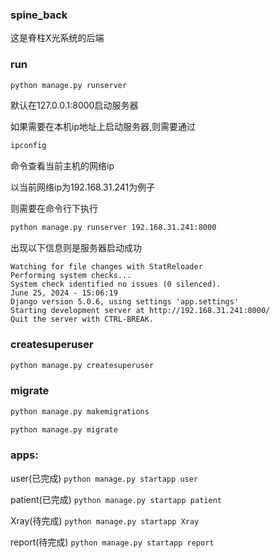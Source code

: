 ### spine_back
这是脊柱X光系统的后端

### run
```sh
python manage.py runserver
```
默认在127.0.0.1:8000启动服务器

如果需要在本机ip地址上启动服务器,则需要通过
```sh
ipconfig
```
命令查看当前主机的网络ip

以当前网络ip为192.168.31.241为例子

则需要在命令行下执行
```sh
python manage.py runserver 192.168.31.241:8000
```

出现以下信息则是服务器启动成功

```
Watching for file changes with StatReloader
Performing system checks...
System check identified no issues (0 silenced).
June 25, 2024 - 15:06:19
Django version 5.0.6, using settings 'app.settings'
Starting development server at http://192.168.31.241:8000/
Quit the server with CTRL-BREAK.
```

### createsuperuser
```sh
python manage.py createsuperuser
```
### migrate
```sh
python manage.py makemigrations

python manage.py migrate
```

### apps:
user(已完成) ```python manage.py startapp user```

patient(已完成) ```python manage.py startapp patient```

Xray(待完成) ```python manage.py startapp Xray```

report(待完成) ```python manage.py startapp report```